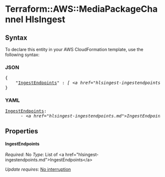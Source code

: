 # Terraform::AWS::MediaPackageChannel HlsIngest

## Syntax

To declare this entity in your AWS CloudFormation template, use the following syntax:

### JSON

<pre>
{
    "<a href="#ingestendpoints" title="IngestEndpoints">IngestEndpoints</a>" : <i>[ &lt;a href=&#34;hlsingest-ingestendpoints.md&#34;&gt;IngestEndpoints&lt;/a&gt;, ... ]</i>
}
</pre>

### YAML

<pre>
<a href="#ingestendpoints" title="IngestEndpoints">IngestEndpoints</a>: <i>
      - &lt;a href=&#34;hlsingest-ingestendpoints.md&#34;&gt;IngestEndpoints&lt;/a&gt;</i>
</pre>

## Properties

#### IngestEndpoints

_Required_: No
_Type_: List of &lt;a href=&#34;hlsingest-ingestendpoints.md&#34;&gt;IngestEndpoints&lt;/a&gt;

_Update requires_: [No interruption](https://docs.aws.amazon.com/AWSCloudFormation/latest/UserGuide/using-cfn-updating-stacks-update-behaviors.html#update-no-interrupt)

